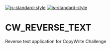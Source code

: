 [![js-standard-style](https://cdn.rawgit.com/standard/standard/master/badge.svg)](https://github.com/standard/standard) [![js-standard-style](https://img.shields.io/badge/code%20style-standard-brightgreen.svg)](https://github.com/standard/standard)
# CW_REVERSE_TEXT
Reverse text application for CopyWrite Challenge
